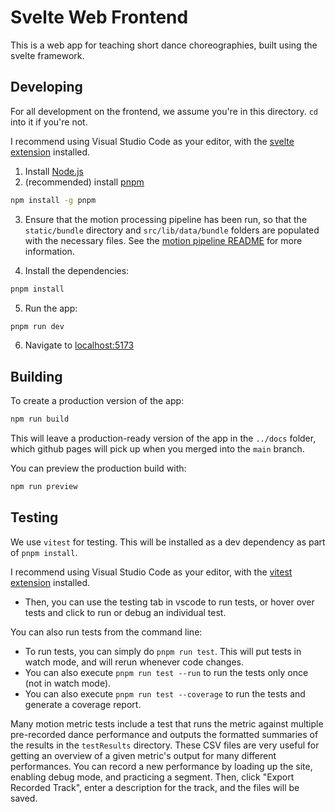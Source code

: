 # Svelte Web Frontend

This is a web app for teaching short dance choreographies, built using the svelte framework.

## Developing

For all development on the frontend, we assume you're in this directory. `cd` into it if you're not.

I recommend using Visual Studio Code as your editor, with the [svelte extension](https://marketplace.visualstudio.com/items?itemName=svelte.svelte-vscode) installed.

1. Install [Node.js](https://nodejs.org)
2. (recommended) install [pnpm](https://pnpm.js.org/en/installation)

```bash
npm install -g pnpm
```

3. Ensure that the motion processing pipeline has been run, so that the `static/bundle` directory and `src/lib/data/bundle` folders are populated with the necessary files. See the [motion pipeline README](../motion-pipeline/README.md) for more information.

4. Install the dependencies:

```bash
pnpm install
```

5. Run the app:

```bash
pnpm run dev
```

6. Navigate to [localhost:5173](http://localhost:5173)

## Building

To create a production version of the app:

```bash
npm run build
```

This will leave a production-ready version of the app in the `../docs` folder, which github pages will pick up when you merged into the `main` branch.

You can preview the production build with:

```bash
npm run preview
```

## Testing

We use `vitest` for testing. This will be installed as a dev dependency as part of `pnpm install`.

I recommend using Visual Studio Code as your editor, with the [vitest extension](https://marketplace.visualstudio.com/items?itemName=ZixuanChen.vitest-explorer) installed.

* Then, you can use the testing tab in vscode to run tests, or hover over tests and click to run or debug an individual test.

You can also run tests from the command line:

* To run tests, you can simply do `pnpm run test`. This will put tests in watch mode, and will rerun whenever code changes.
* You can also execute `pnpm run test --run` to run the tests only once (not in watch mode).
* You can also execute `pnpm run test --coverage` to run the tests and generate a coverage report.

Many motion metric tests include a test that runs the metric against multiple pre-recorded dance performance and outputs the formatted summaries of the results in the `testResults` directory. These CSV files are very useful for getting an overview of a given metric's output for many different performances. You can record a new performance by loading up the site, enabling debug mode, and practicing a segment. Then, click "Export Recorded Track", enter a description for the track, and the files will be saved.
